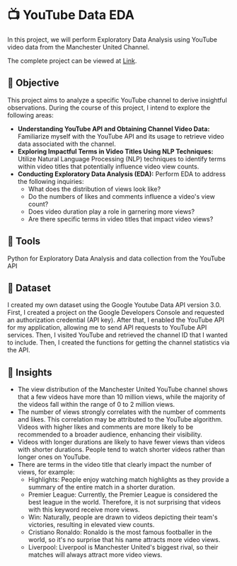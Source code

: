 # 📺 YouTube Data EDA

In this project, we will perform Exploratory Data Analysis using YouTube video data from the Manchester United Channel.

The complete project can be viewed at [Link](https://github.com/AlexanderEvanW/PortfolioProjects/blob/main/EDA%20Using%20YouTube%20Video%20Data/EDA%20YouTube%20Video%20Data.ipynb).

## 🔎 Objective
This project aims to analyze a specific YouTube channel to derive insightful observations. During the course of this project, I intend to explore the following areas:
- **Understanding YouTube API and Obtaining Channel Video Data:** Familiarize myself with the YouTube API and its usage to retrieve video data associated with the channel.
- **Exploring Impactful Terms in Video Titles Using NLP Techniques:** Utilize Natural Language Processing (NLP) techniques to identify terms within video titles that potentially influence video view counts.
- **Conducting Exploratory Data Analysis (EDA):** Perform EDA to address the following inquiries:
  - What does the distribution of views look like?
  - Do the numbers of likes and comments influence a video's view count?
  - Does video duration play a role in garnering more views?
  - Are there specific terms in video titles that impact video views?

## 🔨 Tools
Python for Exploratory Data Analysis and data collection from the YouTube API

## 🔢 Dataset
I created my own dataset using the Google Youtube Data API version 3.0. First, I created a project on the Google Developers Console and requested an authorization credential (API key). After that, I enabled the YouTube API for my application, allowing me to send API requests to YouTube API services. Then, I visited YouTube and retrieved the channel ID that I wanted to include. Then, I created the functions for getting the channel statistics via the API.

## 🎯 Insights
- The view distribution of the Manchester United YouTube channel shows that a few videos have more than 10 million views, while the majority of the videos fall within the range of 0 to 2 million views.
- The number of views strongly correlates with the number of comments and likes. This correlation may be attributed to the YouTube algorithm. Videos with higher likes and comments are more likely to be recommended to a broader audience, enhancing their visibility.
- Videos with longer durations are likely to have fewer views than videos with shorter durations. People tend to watch shorter videos rather than longer ones on YouTube.
- There are terms in the video title that clearly impact the number of views, for example:
  - Highlights: People enjoy watching match highlights as they provide a summary of the entire match in a shorter duration.
  - Premier League: Currently, the Premier League is considered the best league in the world. Therefore, it is not surprising that videos with this keyword receive more views.
  - Win: Naturally, people are drawn to videos depicting their team's victories, resulting in elevated view counts.
  - Cristiano Ronaldo: Ronaldo is the most famous footballer in the world, so it's no surprise that his name attracts more video views.
  - Liverpool: Liverpool is Manchester United's biggest rival, so their matches will always attract more video views.
